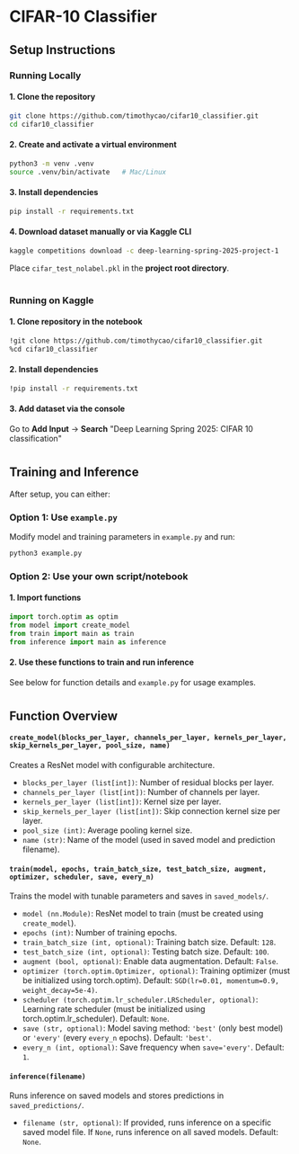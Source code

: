 # **CIFAR-10 Classifier**

## **Setup Instructions**

### **Running Locally**
#### **1. Clone the repository**  
```sh
git clone https://github.com/timothycao/cifar10_classifier.git
cd cifar10_classifier
```

#### **2. Create and activate a virtual environment**  
```sh
python3 -m venv .venv
source .venv/bin/activate   # Mac/Linux
```

#### **3. Install dependencies**  
```sh
pip install -r requirements.txt
```

#### **4. Download dataset manually or via Kaggle CLI**  
```sh
kaggle competitions download -c deep-learning-spring-2025-project-1
```
Place `cifar_test_nolabel.pkl` in the **project root directory**.

#

### **Running on Kaggle**
#### **1. Clone repository in the notebook**  
```sh
!git clone https://github.com/timothycao/cifar10_classifier.git
%cd cifar10_classifier
```

#### **2. Install dependencies**  
```sh
!pip install -r requirements.txt
```

#### **3. Add dataset via the console**  
Go to **Add Input** → **Search** "Deep Learning Spring 2025: CIFAR 10 classification"

#

## **Training and Inference**

After setup, you can either:

### **Option 1: Use `example.py`**
Modify model and training parameters in `example.py` and run:
```sh
python3 example.py
```

### **Option 2: Use your own script/notebook**

#### **1. Import functions**  
```python
import torch.optim as optim
from model import create_model
from train import main as train
from inference import main as inference
```

#### **2. Use these functions to train and run inference**  
See below for function details and `example.py` for usage examples.

#

## **Function Overview**

#### `create_model(blocks_per_layer, channels_per_layer, kernels_per_layer, skip_kernels_per_layer, pool_size, name)`  
Creates a ResNet model with configurable architecture.

- `blocks_per_layer (list[int])`: Number of residual blocks per layer.
- `channels_per_layer (list[int])`: Number of channels per layer.
- `kernels_per_layer (list[int])`: Kernel size per layer.
- `skip_kernels_per_layer (list[int])`: Skip connection kernel size per layer.
- `pool_size (int)`: Average pooling kernel size.
- `name (str)`: Name of the model (used in saved model and prediction filename).

#### `train(model, epochs, train_batch_size, test_batch_size, augment, optimizer, scheduler, save, every_n)`  
Trains the model with tunable parameters and saves in `saved_models/`.

- `model (nn.Module)`: ResNet model to train (must be created using `create_model`).
- `epochs (int)`: Number of training epochs.
- `train_batch_size (int, optional)`: Training batch size. Default: `128`.
- `test_batch_size (int, optional)`: Testing batch size. Default: `100`.
- `augment (bool, optional)`: Enable data augmentation. Default: `False`.
- `optimizer (torch.optim.Optimizer, optional)`: Training optimizer (must be initialized using torch.optim). Default: `SGD(lr=0.01, momentum=0.9, weight_decay=5e-4)`.
- `scheduler (torch.optim.lr_scheduler.LRScheduler, optional)`: Learning rate scheduler (must be initialized using torch.optim.lr_scheduler). Default: `None`.
- `save (str, optional)`: Model saving method: `'best'` (only best model) or `'every'` (every `every_n` epochs). Default: `'best'`.
- `every_n (int, optional)`: Save frequency when `save='every'`. Default: `1`.

#### `inference(filename)`  
Runs inference on saved models and stores predictions in `saved_predictions/`.

- `filename (str, optional)`: If provided, runs inference on a specific saved model file. If `None`, runs inference on all saved models. Default: `None`.
